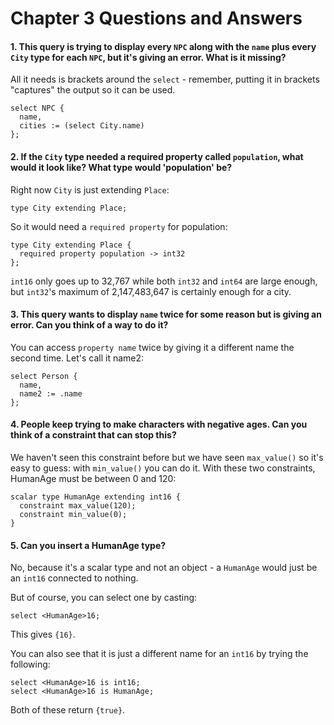 # Chapter 3 Questions and Answers

#### 1. This query is trying to display every `NPC` along with the `name` plus every `City` type for each `NPC`, but it's giving an error. What is it missing?

All it needs is brackets around the `select` - remember, putting it in brackets "captures" the output so it can be used.

```edgeql
select NPC {
  name,
  cities := (select City.name)
};
```

#### 2. If the `City` type needed a required property called `population`, what would it look like? What type would 'population' be?

Right now `City` is just extending `Place`:

```sdl
type City extending Place;
```

So it would need a `required property` for population:

```sdl
type City extending Place {
  required property population -> int32
};
```

`int16` only goes up to 32,767 while both `int32` and `int64` are large enough, but `int32`'s maximum of 2,147,483,647 is certainly enough for a city.

#### 3. This query wants to display `name` twice for some reason but is giving an error. Can you think of a way to do it?

You can access `property name` twice by giving it a different name the second time. Let's call it name2:

```edgeql
select Person {
  name,
  name2 := .name
};
```

#### 4. People keep trying to make characters with negative ages. Can you think of a constraint that can stop this?

We haven't seen this constraint before but we have seen `max_value()` so it's easy to guess: with `min_value()` you can do it. With these two constraints, HumanAge must be between 0 and 120:

```sdl
scalar type HumanAge extending int16 {
  constraint max_value(120);
  constraint min_value(0);
}
```

#### 5. Can you insert a HumanAge type?

No, because it's a scalar type and not an object - a `HumanAge` would just be an `int16` connected to nothing.

But of course, you can select one by casting:

```edgeql
select <HumanAge>16;
```

This gives `{16}`.

You can also see that it is just a different name for an `int16` by trying the following:

```edgeql
select <HumanAge>16 is int16;
select <HumanAge>16 is HumanAge;
```

Both of these return `{true}`.
